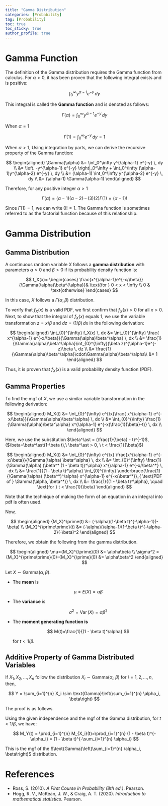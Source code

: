```yaml
---
title: "Gamma Distribution"
categories: [Probability]
tag: [Probability]
toc: true
toc_sticky: true
author_profile: true
---
```


# Gamma Function

The definition of the Gamma distribution requires the Gamma function from calculus. For $\alpha > 0$, it has been proven that the following integral exists and is positive:

$$
\int_{0}^{\infty}y^{\alpha-1}e^{-y} \, dy
$$

This integral is called the **Gamma function** and is denoted as follows:

$$
\Gamma(\alpha)=\int_{0}^{\infty}y^{\alpha-1}e^{-y} \, dy
$$

When $\alpha=1$

$$
\Gamma(1)=\int_{0}^{\infty}e^{-y} \, dy=1
$$

When $\alpha > 1$, Using integration by parts, we can derive the recursive property of the Gamma function:

$$
\begin{aligned}
\Gamma(\alpha) &= \int_0^\infty y^{\alpha-1} e^{-y} \, dy \\
&= \left. -y^{\alpha-1} e^{-y} \right|_0^\infty + \int_0^\infty (\alpha-1)y^{\alpha-2} e^{-y} \, dy \\
&= (\alpha-1) \int_0^\infty y^{\alpha-2} e^{-y} \, dy \\
&= (\alpha-1) \Gamma(\alpha-1)
\end{aligned}
$$

Therefore, for any positive integer $\alpha>1$

$$
\Gamma(\alpha)=(\alpha-1)(\alpha-2)\cdots(3)(2)\Gamma(1)=(\alpha-1)!
$$

Since $\Gamma(1) = 1$, we can write $0! = 1$. The Gamma function is sometimes referred to as the factorial function because of this relationship.

# Gamma Distribution

## Gamma Distribution

A continuous random variable $X$ follows a **gamma distribution** with parameters $\alpha>0$ and $\beta > 0$ if its probability density function is: 

$$
f_X(x)=
\begin{cases}
\frac{x^{\alpha-1}e^{-x/\beta}}{\Gamma(\alpha)\beta^{\alpha}}& \text{for } 0 < x < \infty \\
0 & \text{otherwise}
\end{cases}
$$

In this case, $X$ follows a $\Gamma(\alpha, \beta)$ distribution.

To verify that $f_X(x)$ is a valid PDF, we first confirm that $f_X(x) > 0$ for all $x > 0$. Next, to show that the integral of $f_X(x)$ equals 1, we use the variable transformation $z = x/\beta$ and $dz = (1/\beta) \, dx$ in the following derivation:

$$
\begin{aligned}
\int_{0}^{\infty} f_X(x) \, dx &= \int_{0}^{\infty} \frac{ x^{\alpha-1} e^{-x/\beta}}{\Gamma(\alpha)\beta^\alpha} \, dx \\
&= \frac{1}{\Gamma(\alpha)\beta^\alpha}\int_{0}^{\infty}(\beta z)^{\alpha-1}e^{-z}\beta \, dz \\
&= \frac{1}{\Gamma(\alpha)\beta^\alpha}\cdot\Gamma(\alpha)\beta^\alpha\\
&= 1
\end{aligned}
$$

Thus, it is proven that $f_X(x)$ is a valid probability density function (PDF).

## Gamma Properties

To find the mgf of $X$, we use a similar variable transformation in the following derivation:

$$
\begin{aligned}
M_X(t) &= \int_{0}^{\infty} e^{tx}\frac{ x^{\alpha-1} e^{-x/\beta}}{\Gamma(\alpha)\beta^\alpha} \, dx \\
&= \int_{0}^{\infty} \frac{1}{\Gamma(\alpha)\beta^\alpha} x^{\alpha-1} e^{-x(\frac{1}{\beta}-t)} \, dx \\
\end{aligned}
$$

Here, we use the substitution $\beta^\ast = (\frac{1}{\beta} - t)^{-1}$, ($\beta=\beta^\ast(1-\beta t),\  \beta^\ast > 0, \ t < \frac{1}{\beta}$)

$$
\begin{aligned} M_X(t) &= \int_{0}^{\infty} e^{tx} \frac{x^{\alpha-1} e^{-x/\beta}}{\Gamma(\alpha) \beta^\alpha} \, dx \\ &= \int_{0}^{\infty} \frac{1}{\Gamma(\alpha) (\beta^* (1 - \beta t))^\alpha} x^{\alpha-1} e^{-x/\beta^*} \, dx \\ &= \frac{1}{(1 - \beta t)^\alpha} \int_{0}^{\infty} \underbrace{\frac{1}{\Gamma(\alpha) (\beta^*)^\alpha} x^{\alpha-1} e^{-x/\beta^*}}_{ \text{PDF of } \Gamma(\alpha, \beta^*)} \, dx \\ &= \frac{1}{(1 - \beta t)^\alpha}, \quad \text{for } t < \frac{1}{\beta} \end{aligned}
$$

Note that the technique of making the form of an equation in an integral into pdf is often used.

Now,

$$
\begin{aligned}
{M_X}^\prime(t) &= (-\alpha)(1-\beta t)^{-\alpha-1}(-\beta) \\
{M_X}^{\prime\prime}(t) &= (-\alpha)(\alpha-1)(1-\beta t)^{-\alpha-2}(-\beta)^2
\end{aligned}
$$

Therefore, we obtain the following from the gamma distribution.

$$
\begin{aligned}
\mu={M_X}^{\prime}(0) &= \alpha\beta \\
\sigma^2 ={M_X}^{\prime\prime}(0)-{M_X}^{\prime}(0) &= \alpha\beta^2
\end{aligned}
$$

Let $X \sim \text{Gamma}(\alpha, \beta)$.

- The **mean** is  
  
  $$
  \mu = E(X) = \alpha\beta
  $$

- The **variance** is 
  
  $$
  \sigma^2 = \operatorname{Var}(X) = \alpha\beta^2
  $$

- The **moment generating function is** 
  
  $$
  M(t)=\frac{1}{(1 - \beta t)^\alpha}
  $$
  
  for $t <1/\beta$.

## Additive Property of Gamma Distributed Variables

If $X_1, X_2, \ldots, X_n$ follow the distribution $X_i \sim \text{Gamma}(\alpha_i, \beta)$ for $i=1,2,\ldots,n$, then,

$$
Y = \sum_{i=1}^{n} X_i \sim \text{Gamma}\left(\sum_{i=1}^{n} \alpha_i, \beta\right)
$$

The proof is as follows.

Using the given independence and the mgf of the Gamma distribution, for $t < 1/\beta$, we have:

$$
M_Y(t) =  \prod_{i=1}^{n} M_{X_i}(t)=\prod_{i=1}^{n} (1 - \beta t)^{-\alpha_i} = (1 - \beta t)^{-\sum_{i=1}^{n} \alpha_i}
$$

This is the mgf of the $\text{Gamma}\left(\sum_{i=1}^{n} \alpha_i, \beta\right)$ distribution.

# References

* Ross, S. (2010). *A First Course in Probability (8th ed.)*. Pearson.
* Hogg, R. V., McKean, J. W., & Craig, A. T. (2020). *Introduction to mathematical statistics*. Pearson. 
